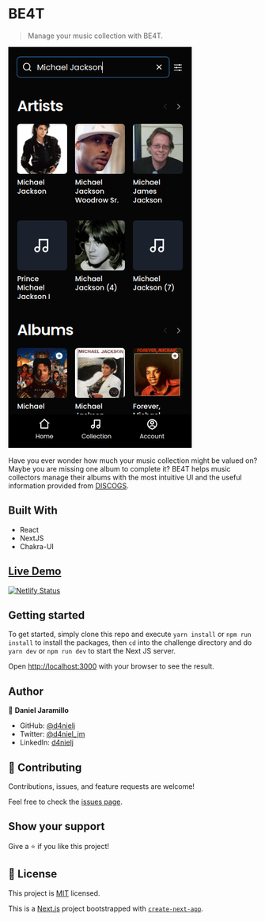 # BE4T

> Manage your music collection with BE4T.

![screenshot](./screenshot.png)

Have you ever wonder how much your music collection might be valued on? Maybe you are missing one album to complete it? BE4T helps music collectors manage their albums with the most intuitive UI and the useful information provided from [DISCOGS](https://www.discogs.com/).

## Built With

- React
- NextJS
- Chakra-UI

## [Live Demo](https://be4t.netlify.app/)

[![Netlify Status](https://api.netlify.com/api/v1/badges/62be578a-37d5-49de-8d95-c4e9dda62ed0/deploy-status)](https://app.netlify.com/sites/be4t/deploys)

## Getting started

To get started, simply clone this repo and execute `yarn install` or `npm run install` to install the packages, then `cd` into the challenge directory and do `yarn dev` or `npm run dev` to start the Next JS server.

Open [http://localhost:3000](http://localhost:3000) with your browser to see the result.

## Author

👤 **Daniel Jaramillo**

- GitHub: [@d4nielj](https://github.com/d4nielj)
- Twitter: [@d4niel_jm](https://twitter.com/d4niel_jm)
- LinkedIn: [d4nielj](https://linkedin.com/in/d4nielj)

## 🤝 Contributing

Contributions, issues, and feature requests are welcome!

Feel free to check the [issues page](../../issues/).

## Show your support

Give a ⭐️ if you like this project!

## 📝 License

This project is [MIT](./LICENSE) licensed.

This is a [Next.js](https://nextjs.org/) project bootstrapped with [`create-next-app`](https://github.com/vercel/next.js/tree/canary/packages/create-next-app).
